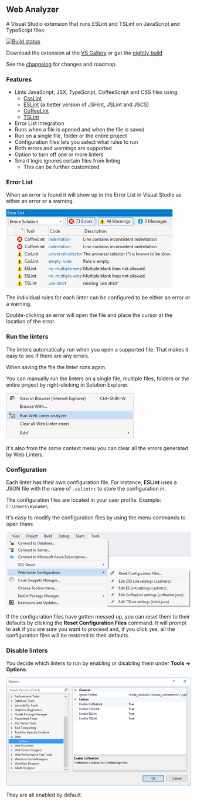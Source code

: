 ## Web Analyzer

A Visual Studio extension that runs ESLint and TSLint on JavaScript and
TypeScript files

[![Build status](https://ci.appveyor.com/api/projects/status/3bc3dv4tsc34mv97?svg=true)](https://ci.appveyor.com/project/madskristensen/weblinter)

Download the extension at the
[VS Gallery](https://visualstudiogallery.msdn.microsoft.com/6edc26d4-47d8-4987-82ee-7c820d79be1d)
or get the
[nightly build](http://vsixgallery.com/extension/36bf2130-106e-40f2-89ff-a2bdac6be879/)

See the
[changelog](https://github.com/madskristensen/WebLinter/blob/master/CHANGELOG.md)
for changes and roadmap.

### Features
- Lints JavaScript, JSX, TypeScript, CoffeeScript and CSS files using:
  - [CssLint](https://github.com/CSSLint/csslint/wiki)
  - [ESLint](http://eslint.org/) (a better version of JSHint, JSLint and JSCS)
  - [CoffeeLint](http://www.coffeelint.org/)
  - [TSLint](https://github.com/palantir/tslint)
- Error List integration
- Runs when a file is opened and when the file is saved
- Run on a single file, folder or the entire project
- Configuration files lets you select what rules to run
- Both errors and warnings are supported
- Option to turn off one or more linters
- Smart logic ignores certain files from linting
  - This can be further customized

### Error List
When an error is found it will show up in the Error List in
Visual Studio as either an error or a warning.

![Error list](art/errorlist.png)

The individual rules for each linter can be configured to be
either an error or a warning.

Double-clicking an error will open the file and place the
cursor at the location of the error.

### Run the linters
The linters automatically run when you open a supported file.
That makes it easy to see if there are any errors.

When saving the file the linter runs again.

You can manually run the linters on a single file, multiple files,
folders or the entire project by right-clicking in Solution
Explorer.

![Context menu](art/context-menu.png)

It's also from the same context menu you can clear all the
errors generated by Web Linters.

### Configuration
Each linter has their own configuration file. For instance,
**ESLint** uses a JSON file with the name of `.eslintrc` to
store the configuration in.

The configuration files are located
in your user profile. Example: `C:\Users\myname\`.

It's easy to modify the configuration files by using the
menu commands to open them:

![Tools menu](art/tools-menu.png)

If the configuration files have gotten messed up, you can reset
them to their defaults by clicking the
**Reset Configuration Files** command. It will prompt to ask
if you are sure you want to proceed and, if you click yes,
all the configuration files will be restored to their defaults.

### Disable linters
You decide which linters to run by enabling or disabling them
under **Tools -> Options**.

![Options](art/options.png)

They are all enabled by default.